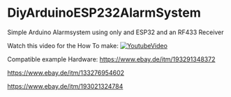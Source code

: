 # DiyArduinoESP232AlarmSystem


Simple Arduino Alarmsystem using only and ESP32 and an RF433 Receiver


Watch this video for the How To make:
[![YoutubeVideo](https://img.youtube.com/vi/xxx/0.jpg)](https://www.youtube.com/watch?v=xxx)



Compatible example Hardware: 
https://www.ebay.de/itm/193291348372

https://www.ebay.de/itm/133276954602

https://www.ebay.de/itm/193021324784
